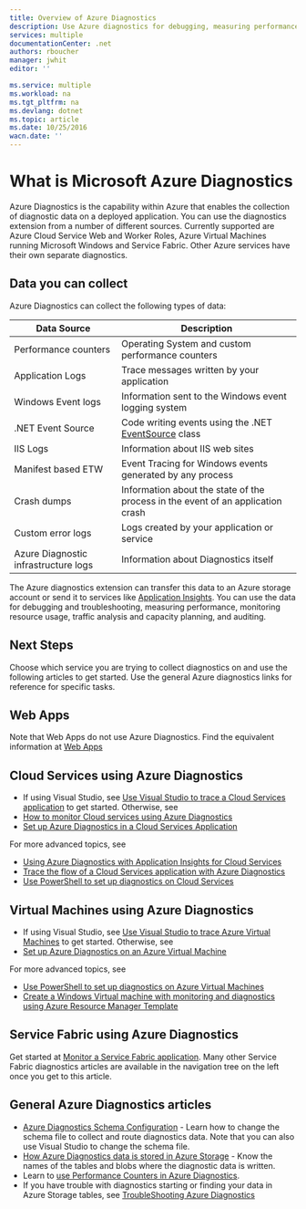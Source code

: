 ```yaml
---
title: Overview of Azure Diagnostics
description: Use Azure diagnostics for debugging, measuring performance, monitoring, traffic analysis in cloud services, virtual machines and service fabric
services: multiple
documentationCenter: .net
authors: rboucher
manager: jwhit
editor: ''

ms.service: multiple
ms.workload: na
ms.tgt_pltfrm: na
ms.devlang: dotnet
ms.topic: article
ms.date: 10/25/2016
wacn.date: ''
---
```


# What is Microsoft Azure Diagnostics
Azure Diagnostics is the capability within Azure that enables the collection of diagnostic data on a deployed application. You can use the diagnostics extension from a number of different sources. Currently supported are Azure Cloud Service Web and Worker Roles, Azure Virtual Machines running Microsoft Windows and Service Fabric. Other Azure services have their own separate diagnostics.

## Data you can collect
Azure Diagnostics can collect the following types of data:

| Data Source | Description |
| --- | --- |
| Performance counters |Operating System and custom performance counters |
| Application Logs |Trace messages written by your application |
| Windows Event logs |Information sent to the Windows event logging system |
| .NET Event Source |Code writing events using the .NET [EventSource](https://msdn.microsoft.com/library/system.diagnostics.tracing.eventsource.aspx) class |
| IIS Logs |Information about IIS web sites |
| Manifest based ETW |Event Tracing for Windows events generated by any process |
| Crash dumps |Information about the state of the process in the event of an application crash |
| Custom error logs |Logs created by your application or service |
| Azure Diagnostic infrastructure logs |Information about Diagnostics itself |

The Azure diagnostics extension can transfer this data to an Azure storage account or send it to services like [Application Insights](/documentation/articles/app-insights-cloudservices/). You can use the data for debugging and troubleshooting, measuring performance, monitoring resource usage, traffic analysis and capacity planning, and auditing.

## Next Steps
Choose which service you are trying to collect diagnostics on and use the following articles to get started. Use the general Azure diagnostics links for reference for specific tasks.

## Web Apps
Note that Web Apps do not use Azure Diagnostics. Find the equivalent information at [Web Apps](./app-service-web/web-sites-enable-diagnostic-log.md)

## Cloud Services using Azure Diagnostics
- If using Visual Studio, see [Use Visual Studio to trace a Cloud Services application](./vs-azure-tools-debug-cloud-services-virtual-machines.md) to get started. Otherwise, see
- [How to monitor Cloud services using Azure Diagnostics](./cloud-services/cloud-services-how-to-monitor.md)
- [Set up Azure Diagnostics in a Cloud Services Application](./cloud-services/cloud-services-dotnet-diagnostics.md)

For more advanced topics, see

- [Using Azure Diagnostics with Application Insights for Cloud Services](/documentation/articles/app-insights-cloudservices/)
- [Trace the flow of a Cloud Services application with Azure Diagnostics](./cloud-services/cloud-services-dotnet-diagnostics-trace-flow.md)
- [Use PowerShell to set up diagnostics on Cloud Services](./virtual-machines/virtual-machines-windows-ps-extensions-diagnostics.md)

## Virtual Machines using Azure Diagnostics
- If using Visual Studio, see [Use Visual Studio to trace Azure Virtual Machines](./vs-azure-tools-debug-cloud-services-virtual-machines.md) to get started. Otherwise, see
- [Set up Azure Diagnostics on an Azure Virtual Machine](./virtual-machines/virtual-machines-dotnet-diagnostics.md)

For more advanced topics, see

- [Use PowerShell to set up diagnostics on Azure Virtual Machines](./virtual-machines/virtual-machines-windows-ps-extensions-diagnostics.md)
- [Create a Windows Virtual machine with monitoring and diagnostics using Azure Resource Manager Template](./virtual-machines/virtual-machines-windows-extensions-diagnostics-template.md)

## Service Fabric using Azure Diagnostics
Get started at [Monitor a Service Fabric application](./service-fabric/service-fabric-diagnostics-how-to-monitor-and-diagnose-services-locally.md). Many other Service Fabric diagnostics articles are available in the navigation tree on the left once you get to this article.

## General Azure Diagnostics articles
- [Azure Diagnostics Schema Configuration](https://msdn.microsoft.com/zh-cn/library/azure/mt634524.aspx) - Learn how to change the schema file to collect and route diagnostics data. Note that you can also use Visual Studio to change the schema file.
- [How Azure Diagnostics data is stored in Azure Storage](./cloud-services/cloud-services-dotnet-diagnostics-storage.md) - Know the names of the tables and blobs where the diagnostic data is written.
- Learn to [use Performance Counters in Azure Diagnostics](./cloud-services/cloud-services-dotnet-diagnostics-performance-counters.md).
- If you have trouble with diagnostics starting or finding your data in Azure Storage tables, see [TroubleShooting Azure Diagnostics](./azure-diagnostics-troubleshooting.md)